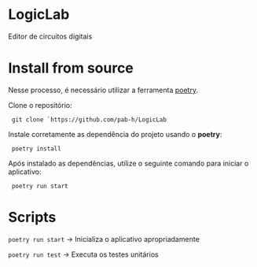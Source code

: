# LogicLab
Editor de circuitos digitais

# Install from source

Nesse processo, é necessário utilizar a ferramenta [poetry](https://python-poetry.org/). 

Clone o repositório:

``` git clone `https://github.com/pab-h/LogicLab```

Instale corretamente as dependência do projeto usando o **poetry**:

``` poetry install``` 

Após instalado as dependências,  utilize o seguinte comando para iniciar o aplicativo:

``` poetry run start``` 

# Scripts

``poetry run start`` -> Inicializa o aplicativo apropriadamente

``poetry run test`` -> Executa os testes unitários
